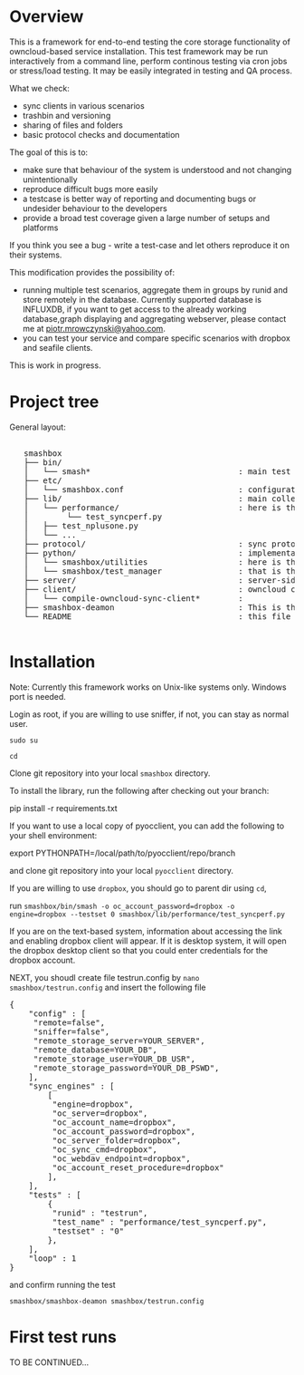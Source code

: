 Overview
========

This is a framework for end-to-end testing the core storage functionality of 
owncloud-based service installation. This test framework may be run interactively from a command line, perform continous testing via cron jobs or stress/load testing. It may be easily integrated in testing and QA process.

What we check:
   * sync clients in various scenarios
   * trashbin and versioning
   * sharing of files and folders
   * basic protocol checks and documentation

The goal of this is to:
   * make sure that behaviour of the system is understood and not 
     changing unintentionally
   * reproduce difficult bugs more easily
   * a testcase is better way of reporting and documenting bugs 
     or undesider behaviour to the developers
   * provide a broad test coverage given a large number of setups and platforms

If you think you see a bug - write a test-case and let others
reproduce it on their systems.

This modification provides the possibility of:
   * running multiple test scenarios, aggregate them in groups by runid and store remotely in the database. Currently supported database is INFLUXDB, if 	 you want to get access to the already working database,graph displaying and aggregating webserver, please contact me at piotr.mrowczynski@yahoo.com.
   * you can test your service and compare specific scenarios with dropbox and seafile clients. 


This is work in progress. 

Project tree
============

General layout:

<pre>

   smashbox
   ├── bin/
   │   └── smash*                               : main test driver + other utilities for direct shell use
   ├── etc/				
   │   └── smashbox.conf                        : configuration file - this is also the default configuration for smashbox/bin utilities and for test-cases
   ├── lib/                                     : main collection of test-cases
   │   └── performance/                   		: here is the collection of performance test-cases
   │   		└── test_syncperf.py  			        
   │   ├── test_nplusone.py			
   │   └── ...  			        
   ├── protocol/                                : sync protocol tests and documentation
   ├── python/                                  : implementation of tools and API library for tests
   │   └── smashbox/utilities                   : here is the utilities used directly in the test-cases
   │   └── smashbox/test_manager                : that is the directory containing all the reporting features, also dropbox and seafile engines plugins
   ├── server/                                  : server-side procedures used in the tests
   ├── client/                                  : owncloud client helpers 
   │   └── compile-owncloud-sync-client*        : 
   ├── smashbox-deamon                          : This is the core executable file to handle reporting and aggregating of the files 
   └── README                                   : this file
   
</pre>

Installation
============

Note: Currently this framework works on Unix-like systems only. Windows port is needed.

Login as root, if you are willing to use sniffer, if not, you can stay as normal user. 

``sudo su``

`` cd ``

Clone git repository into your local ``smashbox`` directory.

To install the library, run the following after checking out your branch:

pip install -r requirements.txt

If you want to use a local copy of pyocclient, you can add the following to your shell environment:

export PYTHONPATH=/local/path/to/pyocclient/repo/branch

and clone git repository into your local ``pyocclient`` directory.

If you are willing to use ``dropbox``, you should go to parent dir using ``cd``,

run ``smashbox/bin/smash -o oc_account_password=dropbox -o engine=dropbox --testset 0 smashbox/lib/performance/test_syncperf.py``

If you are on the text-based system, information about accessing the link and enabling dropbox client will appear. If it is desktop system, it will open the dropbox desktop client so that you could enter credentials for the dropbox account.

NEXT, you shoudl create file testrun.config by ``nano smashbox/testrun.config`` and insert the following file

<pre>
{  
    "config" : [
     "remote=false",
     "sniffer=false",
     "remote_storage_server=YOUR_SERVER",
     "remote_database=YOUR_DB",
     "remote_storage_user=YOUR_DB_USR",
     "remote_storage_password=YOUR_DB_PSWD",
    ],
    "sync_engines" : [
        [
         "engine=dropbox",
         "oc_server=dropbox",
         "oc_account_name=dropbox",
         "oc_account_password=dropbox",
         "oc_server_folder=dropbox",
         "oc_sync_cmd=dropbox",
         "oc_webdav_endpoint=dropbox",
         "oc_account_reset_procedure=dropbox"
        ],
    ],
    "tests" : [
        {
         "runid" : "testrun",
         "test_name" : "performance/test_syncperf.py",
         "testset" : "0"
        }, 
    ],
    "loop" : 1
} 
</pre>

and confirm running the test 

``smashbox/smashbox-deamon smashbox/testrun.config``

First test runs
===============

TO BE CONTINUED...


